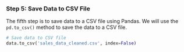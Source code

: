 ### Step 5: Save Data to CSV File

The fifth step is to save data to a CSV file using Pandas. We will use the `pd.to_csv()` method to save the data to a CSV file.

```python
# Save data to CSV file
data.to_csv('sales_data_cleaned.csv', index=False)
```
